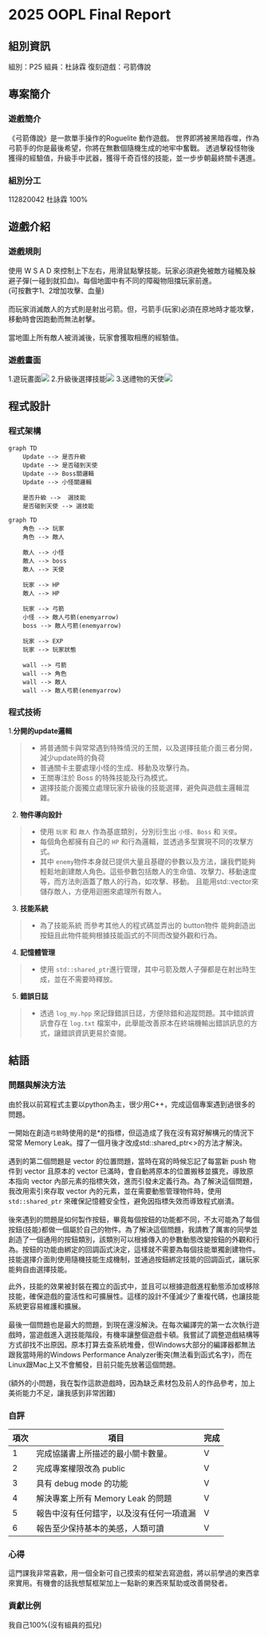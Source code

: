 # 2025 OOPL Final Report

## 組別資訊

組別：P25
組員：杜詠霖
復刻遊戲：弓箭傳說

## 專案簡介

### 遊戲簡介
《弓箭傳說》是一款單手操作的Roguelite 動作遊戲。 世界即將被黑暗吞噬，作為弓箭手的你是最後希望，你將在無數個隨機生成的地牢中奮戰。 透過擊殺怪物後獲得的經驗值，升級手中武器，獲得千奇百怪的技能，並一步步朝最終關卡邁進。

### 組別分工
112820042 杜詠霖 100% 
## 遊戲介紹

### 遊戲規則
使用 W S A D 來控制上下左右，用滑鼠點擊技能。玩家必須避免被敵方碰觸及躲避子彈(一碰到就扣血)。每個地圖中有不同的障礙物阻擋玩家前進。<br>
(可按數字1、2增加攻擊、血量)
<br><br>
而玩家消滅敵人的方式則是射出弓箭。但，弓箭手(玩家)必須在原地時才能攻擊，移動時會因跑動而無法射擊。
<br><br>
當地圖上所有敵人被消滅後，玩家會獲取相應的經驗值。

### 遊戲畫面
1.遊玩畫面![](playing.png)
2.升級後選擇技能![](skill_choise.png)
3.送禮物的天使![](angle.png)
## 程式設計

### 程式架構
```mermaid
graph TD
    Update --> 是否升級
    Update --> 是否碰到天使
    Update --> Boss關邏輯
    Update --> 小怪關邏輯

    是否升級 -->  選技能
    是否碰到天使 --> 選技能

```

```mermaid
graph TD
    角色 --> 玩家
    角色 --> 敵人

    敵人 --> 小怪
    敵人 --> boss
    敵人 --> 天使

    玩家 --> HP
    敵人 --> HP

    玩家 --> 弓箭
    小怪 --> 敵人弓箭(enemyarrow)
    boss --> 敵人弓箭(enemyarrow)

    玩家 --> EXP
    玩家 --> 玩家狀態

    wall --> 弓箭
    wall --> 角色
    wall --> 敵人
    wall --> 敵人弓箭(enemyarrow)

```
### 程式技術

1.**分開的update邏輯**
> - 將普通關卡與常常遇到特殊情況的王關，以及選擇技能介面三者分開，減少update時的負荷
> -  普通關卡主要處理小怪的生成、移動及攻擊行為。
> - 王關專注於 Boss 的特殊技能及行為模式。
> - 選擇技能介面獨立處理玩家升級後的技能選擇，避免與遊戲主邏輯混雜。

2. **物件導向設計**
> -  使用 `玩家` 和 `敵人` 作為基底類別，分別衍生出 `小怪`、`Boss` 和 `天使`。
> -  每個角色都擁有自己的 `HP` 和行為邏輯，並透過多型實現不同的攻擊方式。
> - 其中 `enemy`物件本身就已提供大量且基礎的參數以及方法，讓我們能夠輕鬆地創建敵人角色。這些參數包括敵人的生命值、攻擊力、移動速度等，而方法則涵蓋了敵人的行為，如攻擊、移動。 且能用std::vector來儲存敵人，方便用迴圈來處理所有敵人。 

3. **技能系統**
> - 為了技能系統 而參考其他人的程式碼並弄出的 button物件 能夠創造出按鈕且此物件能夠根據技能函式的不同而改變外觀和行為。 

4. **記憶體管理**
> - 使用 `std::shared_ptr`進行管理，其中弓箭及敵人子彈都是在射出時生成，並在不需要時釋放。

5. **錯誤日誌**
> - 透過 `log_my.hpp` 來記錄錯誤日誌，方便除錯和追蹤問題。其中錯誤資訊會存在 `log.txt` 檔案中，此舉能改善原本在終端機輸出錯誤訊息的方式，讓錯誤資訊更易於查閱。

## 結語

### 問題與解決方法
由於我以前寫程式主要以python為主，很少用C++，完成這個專案遇到過很多的問題。<br><br>
一開始在創造`弓箭`時使用的是*的指標，但這造成了我在沒有寫好解構元的情況下常常 Memory Leak。撐了一個月後才改成std::shared_ptr<>的方法才解決。
<br><br>
遇到的第二個問題是 vector 的位置問題，當時在寫的時候忘記了每當新 push 物件到 vector 且原本的 vector 已滿時，會自動將原本的位置搬移並擴充，導致原本指向 vector 內部元素的指標失效，進而引發未定義行為。為了解決這個問題，我改用索引來存取 vector 內的元素，並在需要動態管理物件時，使用 `std::shared_ptr` 來確保記憶體安全性，避免因指標失效而導致程式崩潰。
<br><br>
後來遇到的問題是如何製作按鈕，畢竟每個按鈕的功能都不同，不太可能為了每個按鈕(技能)都做一個屬於自己的物件。為了解決這個問題，我請教了厲害的同學並創造了一個通用的按鈕類別，該類別可以根據傳入的參數動態改變按鈕的外觀和行為。按鈕的功能由綁定的回調函式決定，這樣就不需要為每個技能單獨創建物件。技能選擇介面則使用隨機技能生成機制，並通過按鈕綁定技能的回調函式，讓玩家能夠自由選擇技能。

此外，技能的效果被封裝在獨立的函式中，並且可以根據遊戲進程動態添加或移除技能，確保遊戲的靈活性和可擴展性。這樣的設計不僅減少了重複代碼，也讓技能系統更容易維護和擴展。
<br><br>
最後一個問題也是最大的問題，到現在還沒解決。在每次編譯完的第一ㄊ次執行遊戲時，當遊戲進入選技能階段，有機率讓整個遊戲卡頓。我嘗試了調整遊戲結構等方式卻找不出原因。原本打算去查系統堆疊，但Windows大部分的編譯器都無法跟我當時用的Windows Performance Analyzer衝突(無法看到函式名字)，而在Linux跟Mac上又不會觸發，目前只能先放著這個問題。
<br><br>
(額外的小問題，我在製作這款遊戲時，因為缺乏素材包及前人的作品參考，加上美術能力不足，讓我感到非常困難)

### 自評

| 項次 | 項目                   | 完成 |
|------|------------------------|-------|
| 1    | 完成協議書上所描述的最小關卡數量。  |  V  |
| 2    | 完成專案權限改為 public |  V  |
| 3    | 具有 debug mode 的功能  |  V  |
| 4    | 解決專案上所有 Memory Leak 的問題  |  V  |
| 5    | 報告中沒有任何錯字，以及沒有任何一項遺漏  |  V  |
| 6    | 報告至少保持基本的美感，人類可讀  |  V  |

### 心得
這門課我非常喜歡，用一個全新可自己摸索的框架去寫遊戲，將以前學過的東西拿來實用。有機會的話我想幫框架加上一點新的東西來幫助或改善開發者。

### 貢獻比例
我自己100%(沒有組員的孤兒)